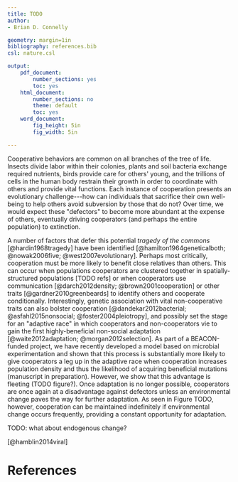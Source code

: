 ```yaml
---
title: TODO
author:
- Brian D. Connelly

geometry: margin=1in
bibliography: references.bib
csl: nature.csl

output:
    pdf_document:
        number_sections: yes
        toc: yes
    html_document:
        number_sections: no
        theme: default
        toc: yes
    word_document:
        fig_height: 5in
        fig_width: 5in

---
```


Cooperative behaviors are common on all branches of the tree of life. Insects
divide labor within their colonies, plants and soil bacteria exchange required
nutrients, birds provide care for others' young, and the trillions of cells in
the human body restrain their growth in order to coordinate with others and
provide vital functions. Each instance of cooperation presents an evolutionary
challenge---how can individuals that sacrifice their own well-being to help
others avoid subversion by those that do not? Over time, we would expect these
"defectors" to become more abundant at the expense of others, eventually
driving cooperators (and perhaps the entire population) to extinction.

A number of factors that defer this potential *tragedy of the commons*
[@hardin1968tragedy] have been identified [@hamilton1964geneticalboth;
@nowak2006five; @west2007evolutionary]. Perhaps most critically, cooperation
must be more likely to benefit close relatives than others. This can occur when
populations cooperators are clustered together in spatially-structured
populations [TODO refs] or when cooperators use communication
[@darch2012density; @brown2001cooperation] or other traits
[@gardner2010greenbeards] to identify others and cooperate conditionally.
Interestingly, genetic association with vital non-cooperative traits can also
bolster cooperation [@dandekar2012bacterial; @asfahl2015nonsocial;
@foster2004pleiotropy], and possibly set the stage for an "adaptive race" in
which cooperators and non-cooperators vie to gain the first highly-beneficial
non-social adaptation [@waite2012adaptation; @morgan2012selection]. As part of
a BEACON-funded project, we have recently developed a model based on microbial
experimentation and shown that this process is substantially more likely to
give cooperators a leg up in the adaptive race when cooperation increases
population density and thus the likelihood of acquiring beneficial mutations
(manuscript in preparation). However, we show that this advantage is fleeting
(TODO figure?). Once adaptation is no longer possible, cooperators are once
again at a disadvantage against defectors unless an environmental change paves
the way for further adaptation. As seen in Figure TODO, however, cooperation
can be maintained indefinitely if environmental change occurs frequently,
providing a constant opportunity for adaptation.

TODO: what about endogenous change?



[@hamblin2014viral]


# References

